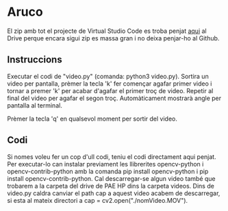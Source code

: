 # Aruco

El zip amb tot el projecte de Virtual Studio Code es troba penjat [aqui](https://drive.google.com/drive/folders/13qfh2iZuN18NB4eX2Uu5K_UMZ6QVMspi) al Drive perque encara sigui zip es massa gran i no deixa penjar-ho al Github.

## Instruccions

Executar el codi de "video.py" (comanda: python3 video.py). Sortira un video per pantalla, prèmer la tecla 'k' fer començar agafar primer video i tornar a premer 'k' per acabar d'agafar el primer troç de video. Repetir al final del video per agafar el segon troç. Automàticament mostrarà angle per pantalla al terminal.

Prèmer la tecla 'q' en qualsevol moment per sortir del video.


## Codi

Si nomes voleu fer un cop d'ull codi, teniu el codi directament aqui penjat. Per executar-lo can instalar previament les llibrerites opencv-python i opencv-contrib-python amb la comanda pip install opencv-python i pip install opencv-contrib-python. Cal descarregar-se algun video també que trobarem a la carpeta del drive de PAE HP dins la carpeta videos. Dins de video.py caldra canviar el path cap a aquest video acabem de descarregar, si esta al mateix directori a cap = cv2.open("./nomVideo.MOV").
